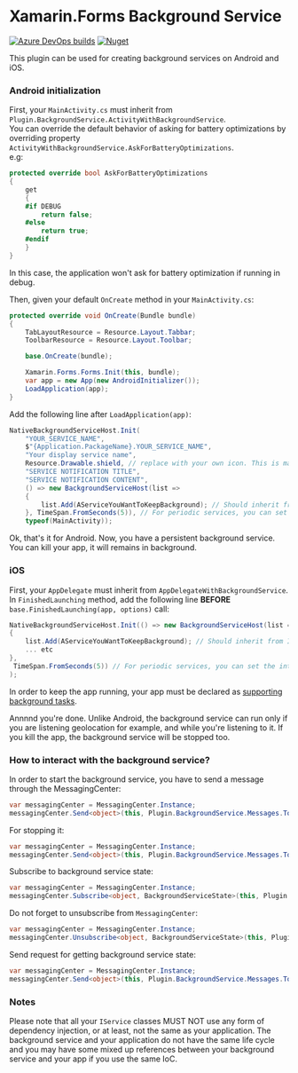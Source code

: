 ﻿# Xamarin.Forms Background Service

[![Azure DevOps builds](https://img.shields.io/azure-devops/build/nicolas-garcia/Plugin.BackgroundService/2.svg)](https://dev.azure.com/nicolas-garcia/Plugin.BackgroundService/_build?definitionId=2) [![Nuget](https://img.shields.io/nuget/v/Plugin.BackgroundService.svg)](https://www.nuget.org/packages/Plugin.BackgroundService/)

This plugin can be used for creating background services on Android and iOS.

### Android initialization

First, your `MainActivity.cs` must inherit from `Plugin.BackgroundService.ActivityWithBackgroundService`.  
You can override the default behavior of asking for battery optimizations by overriding property `ActivityWithBackgroundService.AskForBatteryOptimizations`.  
e.g:
```csharp
protected override bool AskForBatteryOptimizations
{
    get
    {
    #if DEBUG
        return false;
    #else
        return true;
    #endif
    }
}
```
In this case, the application won't ask for battery optimization if running in debug.

Then, given your default `OnCreate` method in your `MainActivity.cs`:
```csharp
protected override void OnCreate(Bundle bundle)
{
    TabLayoutResource = Resource.Layout.Tabbar;
    ToolbarResource = Resource.Layout.Toolbar;

    base.OnCreate(bundle);

    Xamarin.Forms.Forms.Init(this, bundle);
    var app = new App(new AndroidInitializer());
    LoadApplication(app);
}
```

Add the following line after `LoadApplication(app)`:
```csharp
NativeBackgroundServiceHost.Init(
    "YOUR_SERVICE_NAME",
    $"{Application.PackageName}.YOUR_SERVICE_NAME", 
    "Your display service name",
    Resource.Drawable.shield, // replace with your own icon. This is mandatory, otherwise the notification is not displayed correctly
    "SERVICE NOTIFICATION TITLE",
    "SERVICE NOTIFICATION CONTENT", 
    () => new BackgroundServiceHost(list => 
    {
        list.Add(AServiceYouWantToKeepBackground); // Should inherit from IService or IPeriodicService
    }, TimeSpan.FromSeconds(5)), // For periodic services, you can set the interval between calls
    typeof(MainActivity));
```

Ok, that's it for Android. Now, you have a persistent background service. You can kill your app, it will remains in background.

### iOS

First, your `AppDelegate` must inherit from `AppDelegateWithBackgroundService`.  
In `FinishedLaunching` method, add the following line __BEFORE__ `base.FinishedLaunching(app, options)` call:

```csharp
NativeBackgroundServiceHost.Init(() => new BackgroundServiceHost(list => 
{ 
    list.Add(AServiceYouWantToKeepBackground); // Should inherit from IService or IPeriodicService
    ... etc
},
 TimeSpan.FromSeconds(5)) // For periodic services, you can set the interval between calls
);

```

In order to keep the app running, your app must be declared as [supporting background tasks](https://developer.apple.com/library/archive/documentation/iPhone/Conceptual/iPhoneOSProgrammingGuide/BackgroundExecution/BackgroundExecution.html).

Annnnd you're done. Unlike Android, the background service can run only if you are listening geolocation for example, and while you're listening to it. If you kill the app, the background service will be stopped too.

### How to interact with the background service?

In order to start the background service, you have to send a message through the MessagingCenter:
```csharp
var messagingCenter = MessagingCenter.Instance;
messagingCenter.Send<object>(this, Plugin.BackgroundService.Messages.ToBackgroundMessages.StartBackgroundService);
```

For stopping it:
```csharp
var messagingCenter = MessagingCenter.Instance;
messagingCenter.Send<object>(this, Plugin.BackgroundService.Messages.ToBackgroundMessages.StopBackgroundService);
```

Subscribe to background service state:
```csharp
var messagingCenter = MessagingCenter.Instance;
messagingCenter.Subscribe<object, BackgroundServiceState>(this, Plugin.BackgroundService.Messages.FromBackgroundMessages.BackgroundServiceState, OnBackgroundServiceState);
```
Do not forget to unsubscribe from `MessagingCenter`:
```csharp
var messagingCenter = MessagingCenter.Instance;
messagingCenter.Unsubscribe<object, BackgroundServiceState>(this, Plugin.BackgroundService.Messages.FromBackgroundMessages.BackgroundServiceState);
```

Send request for getting background service state:
```csharp
var messagingCenter = MessagingCenter.Instance;
messagingCenter.Send<object>(this, Plugin.BackgroundService.Messages.ToBackgroundMessages.GetBackgroundServiceState);
```

### Notes

Please note that all your `IService` classes MUST NOT use any form of dependency injection, or at least, not the same as your application. The background service and your application do not have the same life cycle and you may have some mixed up references between your background service and your app if you use the same IoC.
